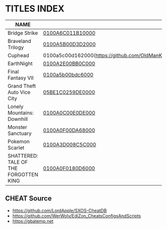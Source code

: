 # TITLES INDEX


| NAME | TITLE ID | BUILD ID | VERSION |
| --- | --- | --- | --- |
| Bridge Strike | [0100A6C011B10000](https://github.com/OldManKain/CheatModsSavesDB/tree/main/Titles/0100A6C011B10000) | 863c6d1966c8217f | v1.0.0 |
| Braveland Trilogy | [0100A5B00D3D2000](https://github.com/OldManKain/CheatModsSavesDB/tree/main/Titles/0100A5B00D3D2000) | 438D108A71CC054F | v1.0.0 |
| Cuphead | 0100a5c00d162000(https://github.com/OldManKain/CheatModsSavesDB/tree/main/Titles/0100a5c00d162000) | D02CD50295124A48 | v1.3.4 |
| EarthNight | [0100A2E00BB0C000](https://github.com/OldManKain/CheatModsSavesDB/tree/main/Titles/0100A2E00BB0C000) | 0c2192b8ddc2dd48 | v1.0.0 |
| Final Fantasy VII | [0100a5b00bdc6000](https://github.com/OldManKain/CheatModsSavesDB/tree/main/Titles/0100a5b00bdc6000) | CA4ED0693797F529 | v1.0.2, v1.0.2_5 |
| Grand Theft Auto Vice City | [05BE1C0259DE0000](https://github.com/OldManKain/CheatModsSavesDB/tree/main/Titles/05BE1C0259DE0000) | 56e7b8f33024d194 | v1.0.0 |
| Lonely Mountains: Downhill | [0100A0C00E0DE000](https://github.com/OldManKain/CheatModsSavesDB/tree/main/Titles/0100A0C00E0DE000) | 2EC4D1B667108246 | v1.0.0 |
| Monster Sanctuary | [0100A0F00DA68000](https://github.com/OldManKain/CheatModsSavesDB/tree/main/Titles/0100A0F00DA68000) | 65EEA5A401B6F042 | v1.3.0 |
| Pokemon Scarlet | [0100A3D008C5C000](https://github.com/OldManKain/CheatModsSavesDB/tree/main/Titles/0100A3D008C5C000) | B26A631109A29124 | v1.0.1 |
| SHATTERED: TALE OF THE FORGOTTEN KING |  [0100A0F0180D6000](https://github.com/OldManKain/CheatModsSavesDB/tree/main/Titles/0100A0F0180D6000) | 4D42A2CA8232E8EB | v1.0.0 |

## CHEAT Source
- https://github.com/LordApple/SXOS-CheatDB
- https://github.com/WerWolv/EdiZon_CheatsConfigsAndScripts
- https://gbatemp.net
